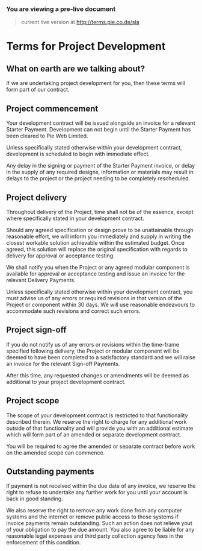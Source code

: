 ### You are viewing a pre-live document
> current live version at http://terms.pie.co.de/sla

# Terms for Project Development

## What on earth are we talking about?
If we are undertaking project development for you, then these terms will form part of our contract.

## Project commencement
Your development contract will be issued alongside an invoice for a relevant Starter Payment. Development can not begin until the Starter Payment has been cleared to Pie Web Limited.

Unless specifically stated otherwise within your development contract, development is scheduled to begin with immediate effect.

Any delay in the signing or payment of the Starter Payment invoice, or delay in the supply of any required designs, information or materials may result in delays to the project or the project needing to be completely rescheduled.

## Project delivery
Throughout delivery of the Project, time shall not be of the essence, except where specifically stated in your development contract.

Should any agreed specification or design prove to be unattainable through reasonable effort, we will inform you immediately and supply in writing the closest workable solution achievable within the estimated budget. Once agreed, this solution will replace the original specification with regards to delivery for approval or acceptance testing.

We shall notify you when the Project or any agreed modular component is available for approval or acceptance testing and issue an invoice for the relevant Delivery Payments.

Unless specifically stated otherwise within your development contract, you must advise us of any errors or required revisions in that version of the Project or component within 30 days. We will use reasonable endeavours to accommodate such revisions and correct such errors.

## Project sign-off
If you do not notify us of any errors or revisions within the time-frame specified following delivery, the Project or modular component will be deemed to have been completed to a satisfactory standard and we will raise an invoice for the relevant Sign-off Payments.

After this time, any requested changes or amendments will be deemed as additional to your project development contract.

## Project scope
The scope of your development contract is restricted to that functionality described therein. We reserve the right to charge for any additional work outside of that functionality and will provide you with an additional estimate which will form part of an amended or separate development contract.

You will be required to agree the amended or separate contract before work on the amended scope can commence.

## Outstanding payments
If payment is not received within the due date of any invoice, we reserve the right to refuse to undertake any further work for you until your account is back in good standing. 

We also reserve the right to remove any work done from any computer systems and the internet or remove public access to those systems if invoice payments remain outstanding. Such an action does not relieve yout of your obligation to pay the due amount. You also agree to be liable for any reasonable legal expenses and third party collection agency fees in the enforcement of this condition.
